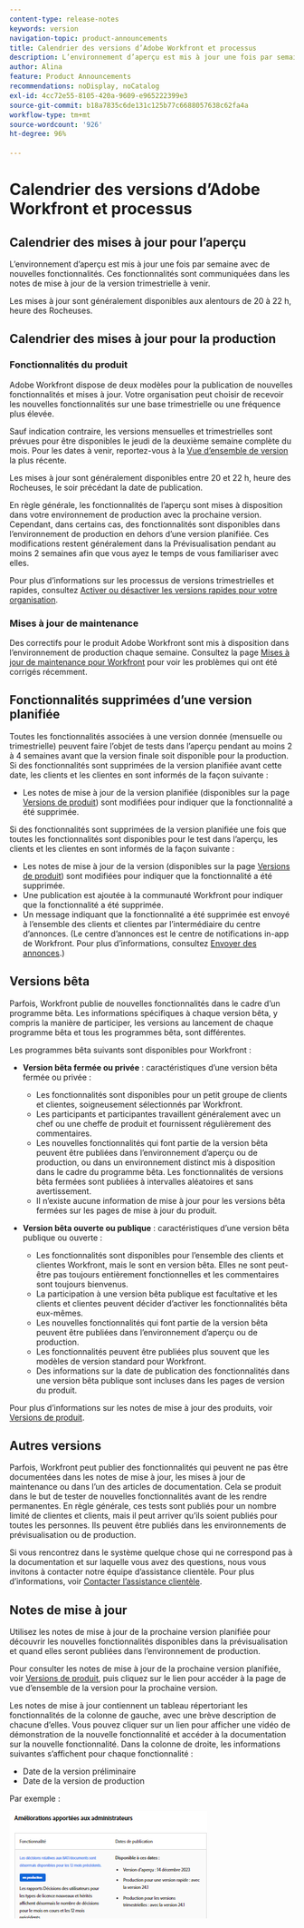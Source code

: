 ```yaml
---
content-type: release-notes
keywords: version
navigation-topic: product-announcements
title: Calendrier des versions d’Adobe Workfront et processus
description: L’environnement d’aperçu est mis à jour une fois par semaine avec de nouvelles fonctionnalités. Ces fonctionnalités sont communiquées dans les notes de mise à jour de la version trimestrielle à venir.
author: Alina
feature: Product Announcements
recommendations: noDisplay, noCatalog
exl-id: 4cc72e55-8105-420a-9609-e965222399e3
source-git-commit: b18a7835c6de131c125b77c6688057638c62fa4a
workflow-type: tm+mt
source-wordcount: '926'
ht-degree: 96%

---
```


# Calendrier des versions d’Adobe Workfront et processus

## Calendrier des mises à jour pour l’aperçu

L’environnement d’aperçu est mis à jour une fois par semaine avec de nouvelles fonctionnalités. Ces fonctionnalités sont communiquées dans les notes de mise à jour de la version trimestrielle à venir.

Les mises à jour sont généralement disponibles aux alentours de 20 à 22 h, heure des Rocheuses.

## Calendrier des mises à jour pour la production

### Fonctionnalités du produit


Adobe Workfront dispose de deux modèles pour la publication de nouvelles fonctionnalités et mises à jour. Votre organisation peut choisir de recevoir les nouvelles fonctionnalités sur une base trimestrielle ou une fréquence plus élevée.

Sauf indication contraire, les versions mensuelles et trimestrielles sont prévues pour être disponibles le jeudi de la deuxième semaine complète du mois. Pour les dates à venir, reportez-vous à la [Vue d’ensemble de version](/help/quicksilver/product-announcements/product-releases/product-releases.md) la plus récente.

Les mises à jour sont généralement disponibles entre 20 et 22 h, heure des Rocheuses, le soir précédant la date de publication.

En règle générale, les fonctionnalités de l’aperçu sont mises à disposition dans votre environnement de production avec la prochaine version. Cependant, dans certains cas, des fonctionnalités sont disponibles dans l’environnement de production en dehors d’une version planifiée. Ces modifications restent généralement dans la Prévisualisation pendant au moins 2 semaines afin que vous ayez le temps de vous familiariser avec elles.

Pour plus d’informations sur les processus de versions trimestrielles et rapides, consultez [Activer ou désactiver les versions rapides pour votre organisation](/help/quicksilver/administration-and-setup/set-up-workfront/configure-system-defaults/enable-fast-release-process.md).

### Mises à jour de maintenance

Des correctifs pour le produit Adobe Workfront sont mis à disposition dans l’environnement de production chaque semaine. Consultez la page [Mises à jour de maintenance pour Workfront](https://experienceleague.adobe.com/fr/docs/workfront-known-issues/releases/current-updates) pour voir les problèmes qui ont été corrigés récemment.

## Fonctionnalités supprimées d’une version planifiée

Toutes les fonctionnalités associées à une version donnée (mensuelle ou trimestrielle) peuvent faire l’objet de tests dans l’aperçu pendant au moins 2 à 4 semaines avant que la version finale soit disponible pour la production. Si des fonctionnalités sont supprimées de la version planifiée avant cette date, les clients et les clientes en sont informés de la façon suivante :

* Les notes de mise à jour de la version planifiée (disponibles sur la page [Versions de produit](../../product-announcements/product-releases/product-releases.md)) sont modifiées pour indiquer que la fonctionnalité a été supprimée.

Si des fonctionnalités sont supprimées de la version planifiée une fois que toutes les fonctionnalités sont disponibles pour le test dans l’aperçu, les clients et les clientes en sont informés de la façon suivante :

* Les notes de mise à jour de la version (disponibles sur la page [Versions de produit](../../product-announcements/product-releases/product-releases.md)) sont modifiées pour indiquer que la fonctionnalité a été supprimée.
* Une publication est ajoutée à la communauté Workfront pour indiquer que la fonctionnalité a été supprimée.
* Un message indiquant que la fonctionnalité a été supprimée est envoyé à l’ensemble des clients et clientes par l’intermédiaire du centre d’annonces. (Le centre d’annonces est le centre de notifications in-app de Workfront. Pour plus d’informations, consultez [Envoyer des annonces](../../administration-and-setup/get-started-wf-administration/view-send-announcements.md).)

## Versions bêta

Parfois, Workfront publie de nouvelles fonctionnalités dans le cadre d’un programme bêta.
Les informations spécifiques à chaque version bêta, y compris la manière de participer, les versions au lancement de chaque programme bêta et tous les programmes bêta, sont différentes.

Les programmes bêta suivants sont disponibles pour Workfront :

* **Version bêta fermée ou privée** : caractéristiques d’une version bêta fermée ou privée :

   * Les fonctionnalités sont disponibles pour un petit groupe de clients et clientes, soigneusement sélectionnés par Workfront.
   * Les participants et participantes travaillent généralement avec un chef ou une cheffe de produit et fournissent régulièrement des commentaires.
   * Les nouvelles fonctionnalités qui font partie de la version bêta peuvent être publiées dans l’environnement d’aperçu ou de production, ou dans un environnement distinct mis à disposition dans le cadre du programme bêta. Les fonctionnalités de versions bêta fermées sont publiées à intervalles aléatoires et sans avertissement.
   * Il n’existe aucune information de mise à jour pour les versions bêta fermées sur les pages de mise à jour du produit.

* **Version bêta ouverte ou publique** : caractéristiques d’une version bêta publique ou ouverte :

   * Les fonctionnalités sont disponibles pour l’ensemble des clients et clientes Workfront, mais le sont en version bêta. Elles ne sont peut-être pas toujours entièrement fonctionnelles et les commentaires sont toujours bienvenus.
   * La participation à une version bêta publique est facultative et les clients et clientes peuvent décider d’activer les fonctionnalités bêta eux-mêmes.
   * Les nouvelles fonctionnalités qui font partie de la version bêta peuvent être publiées dans l’environnement d’aperçu ou de production.
   * Les fonctionnalités peuvent être publiées plus souvent que les modèles de version standard pour Workfront.
   * Des informations sur la date de publication des fonctionnalités dans une version bêta publique sont incluses dans les pages de version du produit.

Pour plus d’informations sur les notes de mise à jour des produits, voir [Versions de produit](../../product-announcements/product-releases/product-releases.md).

## Autres versions

Parfois, Workfront peut publier des fonctionnalités qui peuvent ne pas être documentées dans les notes de mise à jour, les mises à jour de maintenance ou dans l’un des articles de documentation. Cela se produit dans le but de tester de nouvelles fonctionnalités avant de les rendre permanentes. En règle générale, ces tests sont publiés pour un nombre limité de clientes et clients, mais il peut arriver qu’ils soient publiés pour toutes les personnes. Ils peuvent être publiés dans les environnements de prévisualisation ou de production.

Si vous rencontrez dans le système quelque chose qui ne correspond pas à la documentation et sur laquelle vous avez des questions, nous vous invitons à contacter notre équipe d’assistance clientèle. Pour plus d’informations, voir [Contacter l’assistance clientèle](../../workfront-basics/tips-tricks-and-troubleshooting/contact-customer-support.md).

## Notes de mise à jour

Utilisez les notes de mise à jour de la prochaine version planifiée pour découvrir les nouvelles fonctionnalités disponibles dans la prévisualisation et quand elles seront publiées dans l’environnement de production.

Pour consulter les notes de mise à jour de la prochaine version planifiée, voir [Versions de produit](../../product-announcements/product-releases/product-releases.md), puis cliquez sur le lien pour accéder à la page de vue d’ensemble de la version pour la prochaine version.

Les notes de mise à jour contiennent un tableau répertoriant les fonctionnalités de la colonne de gauche, avec une brève description de chacune d’elles. Vous pouvez cliquer sur un lien pour afficher une vidéo de démonstration de la nouvelle fonctionnalité et accéder à la documentation sur la nouvelle fonctionnalité. Dans la colonne de droite, les informations suivantes s’affichent pour chaque fonctionnalité :

* Date de la version préliminaire
* Date de la version de production

Par exemple :

![Exemple de note de mise à jour](assets/release-notes-350x189.png)
